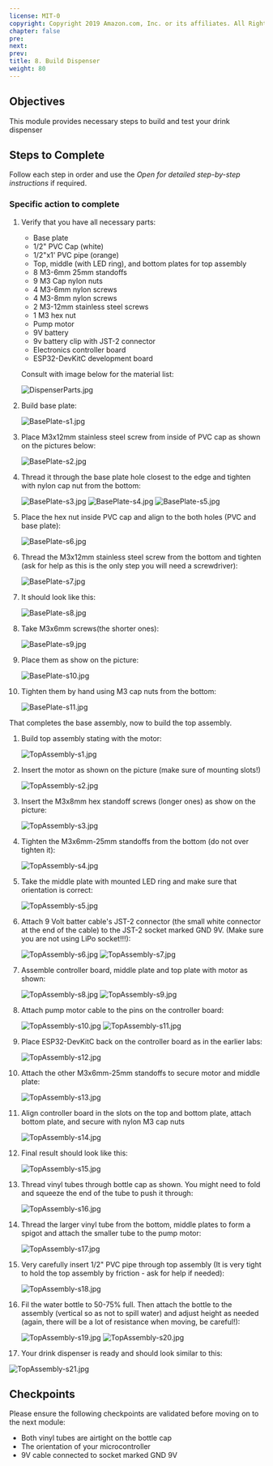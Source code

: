 ```yaml
---
license: MIT-0
copyright: Copyright 2019 Amazon.com, Inc. or its affiliates. All Rights Reserved.
chapter: false
pre: 
next: 
prev: 
title: 8. Build Dispenser
weight: 80
---
```


## Objectives

This module provides necessary steps to build and test your drink dispenser

## Steps to Complete

Follow each step in order and use the *Open for detailed step-by-step instructions* if required.

### Specific action to complete

1. Verify that you have all necessary parts:
    - Base plate
    - 1/2" PVC Cap (white)
    - 1/2"x1' PVC pipe (orange)
    - Top, middle (with LED ring), and bottom plates for top assembly
    - 8 M3-6mm 25mm standoffs
    - 9 M3 Cap nylon nuts
    - 4 M3-6mm nylon screws
    - 4 M3-8mm nylon screws
    - 2 M3-12mm stainless steel screws
    - 1 M3 hex nut
    - Pump motor
    - 9V battery
    - 9v battery clip with JST-2 connector
    - Electronics controller board
    - ESP32-DevKitC development board

    Consult with image below for the material list:

    ![DispenserParts.jpg](/images/lab8_materials.jpg)

1. Build base plate:

    ![BasePlate-s1.jpg](/images/lab8_baseplate.jpg)

1. Place M3x12mm stainless steel screw from inside of PVC cap as shown on the pictures below:

    ![BasePlate-s2.jpg](/images/lab8_baseplate_cap.jpg)

1. Thread it through the base plate hole closest to the edge and tighten with nylon cap nut from the bottom:

    ![BasePlate-s3.jpg](/images/lab8_attach_cap1.jpg)
    ![BasePlate-s4.jpg](/images/lab8_attach_cap2.jpg)
    ![BasePlate-s5.jpg](/images/lab8_attach_cap3.jpg)

1. Place the hex nut inside PVC cap and align to the both holes (PVC and base plate):

    ![BasePlate-s6.jpg](/images/lab8_attach_cap4.jpg)

1. Thread the M3x12mm stainless steel screw from the bottom and tighten (ask for help as this is the only step you will need a screwdriver):

    ![BasePlate-s7.jpg](/images/lab8_long_screw.jpg)

1. It should look like this:

    ![BasePlate-s8.jpg](/images/lab8_cap_complete.jpg)

1. Take M3x6mm screws(the shorter ones):

    ![BasePlate-s9.jpg](/images/lab8_short_screws.jpg)

1. Place them as show on the picture:

    ![BasePlate-s10.jpg](/images/lab8_base_screws_inserted.jpg)

1. Tighten them by hand using M3 cap nuts from the bottom:

    ![BasePlate-s11.jpg](/images/lab8_base_nuts.jpg)

That completes the base assembly, now to build the top assembly.

1. Build top assembly stating with the motor:

    ![TopAssembly-s1.jpg](/images/lab8_top1.jpg)

1. Insert the motor as shown on the picture (make sure of mounting slots!)

    ![TopAssembly-s2.jpg](/images/lab8_top2.jpg)

1. Insert the M3x8mm hex standoff screws (longer ones) as show on the picture:

    ![TopAssembly-s3.jpg](/images/lab8_top3.jpg)

1. Tighten the M3x6mm-25mm standoffs from the bottom (do not over tighten it):

    ![TopAssembly-s4.jpg](/images/lab8_top4.jpg)

1. Take the middle plate with mounted LED ring and make sure that orientation is correct:

    ![TopAssembly-s5.jpg](/images/lab8_led_ring1.jpg)

1. Attach 9 Volt batter cable's JST-2 connector (the small white connector at the end of the cable) to the JST-2 socket marked GND 9V. (Make sure you are not using LiPo socket!!!):

    ![TopAssembly-s6.jpg](/images/lab8_battery_cable1.jpg)
    ![TopAssembly-s7.jpg](/images/lab8_battery_cable2.jpg)
    
1. Assemble controller board, middle plate and top plate with motor as shown:

    ![TopAssembly-s8.jpg](/images/lab8_controller1.jpg)
    ![TopAssembly-s9.jpg](/images/lab8_controller2.jpg)

1. Attach pump motor cable to the pins on the controller board:

    ![TopAssembly-s10.jpg](/images/lab8_pump1.jpg)
    ![TopAssembly-s11.jpg](/images/lab8_pump2.jpg)

1. Place ESP32-DevKitC back on the controller board as in the earlier labs:

    ![TopAssembly-s12.jpg](/images/lab8_esp32.jpg)

1. Attach the other M3x6mm-25mm standoffs to secure motor and middle plate:

    ![TopAssembly-s13.jpg](/images/lab8_secure_motor.jpg)

1. Align controller board in the slots on the top and bottom plate, attach bottom plate, and secure with nylon M3 cap nuts

    ![TopAssembly-s14.jpg](/images/lab8_secure_controller.jpg)

1. Final result should look like this:

    ![TopAssembly-s15.jpg](/images/lab8_top_complete.jpg)

1. Thread vinyl tubes through bottle cap as shown. You might need to fold and squeeze the end of the tube to push it through:

    ![TopAssembly-s16.jpg](/images/lab8_tubing1.jpg)

1. Thread the larger vinyl tube from the bottom, middle plates to form a spigot and attach the smaller tube to the pump motor:

    ![TopAssembly-s17.jpg](/images/lab8_tubing2.jpg)

1. Very carefully insert 1/2" PVC pipe through top assembly (It is very tight to hold the top assembly by friction - ask for help if needed):

    ![TopAssembly-s18.jpg](/images/lab8_tubing3.jpg)

1. Fil the water bottle to 50-75% full. Then attach the bottle to the assembly (vertical so as not to spill water) and adjust height as needed (again, there will be a lot of resistance when moving, be careful!):

    ![TopAssembly-s19.jpg](/images/lab8_bottle1.jpg)
    ![TopAssembly-s20.jpg](/images/lab8_bottle2.jpg)

1. Your drink dispenser is ready and should look similar to this:

![TopAssembly-s21.jpg](/images/lab8_complete.jpg)

## Checkpoints

Please ensure the following checkpoints are validated before moving on to the next module:

- Both vinyl tubes are airtight on the bottle cap
- The orientation of your microcontroller
- 9V cable connected to socket marked GND 9V